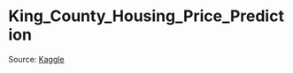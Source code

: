 # King_County_Housing_Price_Prediction

Source: [Kaggle](https://www.kaggle.com/harlfoxem/housesalesprediction)
